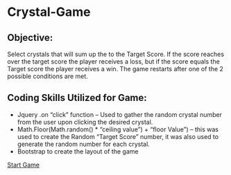 # Crystal-Game
## Objective:
Select crystals that will sum up the to the Target Score.  If the score reaches over the target score the player receives a loss, but if the score equals the Target score the player receives a win.  The game restarts after one of the 2 possible conditions are met.  
## Coding Skills Utilized for Game:
- Jquery .on “click” function – Used to gather the random crystal number from the user upon clicking the desired crystal.
- Math.Floor(Math.random() * “ceiling value”) + “floor Value”) – this was used to create the Random “Target Score” number, it was also used 
to generate the random number for each crystal.
- Bootstrap to create the layout of the game

[Start Game](https://jasonharris06.github.io/Crystal-Game/)





